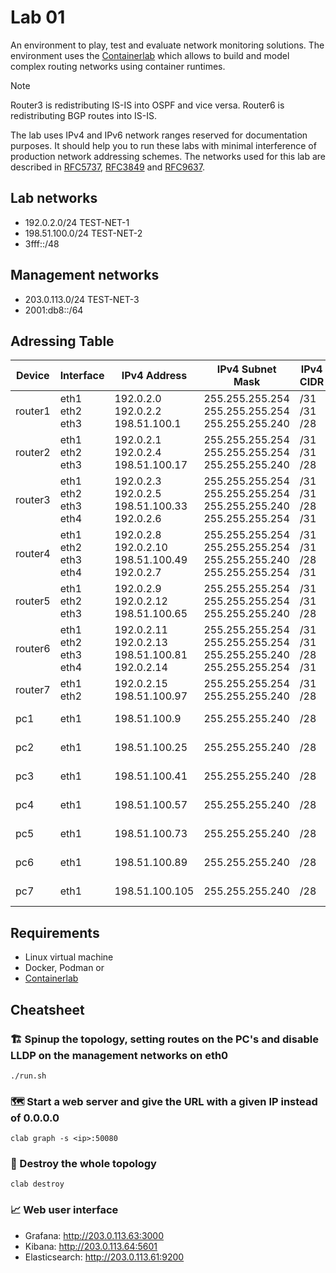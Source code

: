# Lab 01

An environment to play, test and evaluate network monitoring solutions.
The environment uses the [Containerlab](https://containerlab.dev/) which allows to build and model complex routing networks using container runtimes.

> [!NOTE]
> Router3 is redistributing IS-IS into OSPF and vice versa.
> Router6 is redistributing BGP routes into IS-IS.

The lab uses IPv4 and IPv6 network ranges reserved for documentation purposes.
It should help you to run these labs with minimal interference of production network addressing schemes.
The networks used for this lab are described in [RFC5737](https://datatracker.ietf.org/doc/html/rfc5737), [RFC3849](https://datatracker.ietf.org/doc/html/rfc3849) and [RFC9637](https://www.rfc-editor.org/rfc/rfc9637).

## Lab networks
* 192.0.2.0/24 TEST-NET-1
* 198.51.100.0/24 TEST-NET-2
* 3fff::/48

## Management networks
* 203.0.113.0/24 TEST-NET-3
* 2001:db8::/64

## Adressing Table
| Device  | Interface                    | IPv4 Address                                            | IPv4 Subnet Mask                                                         | IPv4 CIDR                 | Default Gateway    | Management IP                  |
|---------|------------------------------|---------------------------------------------------------|--------------------------------------------------------------------------|---------------------------|--------------------|--------------------------------|
| router1 | eth1<br>eth2<br>eth3         | 192.0.2.0<br>192.0.2.2<br>198.51.100.1                  | 255.255.255.254<br>255.255.255.254<br>255.255.255.240                    | /31<br>/31<br>/28         | -                  | 203.0.113.32<br>2001:db8::32   |
| router2 | eth1<br>eth2<br>eth3         | 192.0.2.1<br>192.0.2.4<br>198.51.100.17                 | 255.255.255.254<br>255.255.255.254<br>255.255.255.240                    | /31<br>/31<br>/28         | -                  | 203.0.113.33<br>2001:db8::33   |
| router3 | eth1<br>eth2<br>eth3<br>eth4 | 192.0.2.3<br>192.0.2.5<br>198.51.100.33<br>192.0.2.6    | 255.255.255.254<br>255.255.255.254<br>255.255.255.240<br>255.255.255.254 | /31<br>/31<br>/28 <br>/31 | -                  | 203.0.113.34<br>2001:db8::34   |
| router4 | eth1<br>eth2<br>eth3<br>eth4 | 192.0.2.8<br>192.0.2.10<br>198.51.100.49<br>192.0.2.7   | 255.255.255.254<br>255.255.255.254<br>255.255.255.240<br>255.255.255.254 | /31<br>/31<br>/28 <br>/31 | -                  | 203.0.113.35<br>2001:db8::35   |
| router5 | eth1<br>eth2<br>eth3         | 192.0.2.9<br>192.0.2.12<br>198.51.100.65                | 255.255.255.254<br>255.255.255.254<br>255.255.255.240                    | /31<br>/31<br>/28         | -                  | 203.0.113.36<br>2001:db8::36   |
| router6 | eth1<br>eth2<br>eth3<br>eth4 | 192.0.2.11<br>192.0.2.13<br>198.51.100.81<br>192.0.2.14 | 255.255.255.254<br>255.255.255.254<br>255.255.255.240<br>255.255.255.254 | /31<br>/31<br>/28 <br>/31 | -                  | 203.0.113.37<br>2001:db8::37   |
| router7 | eth1<br>eth2                 | 192.0.2.15<br>198.51.100.97                             | 255.255.255.254<br>255.255.255.240                                       | /31<br>/28                | -                  | 203.0.113.38<br>2001:db8::38   |
| pc1     | eth1                         | 198.51.100.9                                            | 255.255.255.240                                                          | /28                       | 203.0.113.1 (eth0) | 203.0.113.128<br>2001:db8::128 |
| pc2     | eth1                         | 198.51.100.25                                           | 255.255.255.240                                                          | /28                       | 203.0.113.1 (eth0) | 203.0.113.129<br>2001:db8::129 |
| pc3     | eth1                         | 198.51.100.41                                           | 255.255.255.240                                                          | /28                       | 203.0.113.1 (eth0) | 203.0.113.130<br>2001:db8::130 |
| pc4     | eth1                         | 198.51.100.57                                           | 255.255.255.240                                                          | /28                       | 203.0.113.1 (eth0) | 203.0.113.131<br>2001:db8::131 |
| pc5     | eth1                         | 198.51.100.73                                           | 255.255.255.240                                                          | /28                       | 203.0.113.1 (eth0) | 203.0.113.132<br>2001:db8::132 |
| pc6     | eth1                         | 198.51.100.89                                           | 255.255.255.240                                                          | /28                       | 203.0.113.1 (eth0) | 203.0.113.133<br>2001:db8::133 |
| pc7     | eth1                         | 198.51.100.105                                          | 255.255.255.240                                                          | /28                       | 203.0.113.1 (eth0) | 203.0.113.134<br>2001:db8::134 |

## Requirements

* Linux virtual machine
* Docker, Podman or
* [Containerlab](https://containerlab.dev/install/)

## Cheatsheet

### 🏗️ Spinup the topology, setting routes on the PC's and disable LLDP on the management networks on eth0
```
./run.sh
```

### 🗺️ Start a web server and give the URL with a given IP instead of 0.0.0.0
```
clab graph -s <ip>:50080
```

### 🧨 Destroy the whole topology
```
clab destroy
```
### 📈 Web user interface

* Grafana: http://203.0.113.63:3000
* Kibana: http://203.0.113.64:5601
* Elasticsearch: http://203.0.113.61:9200
